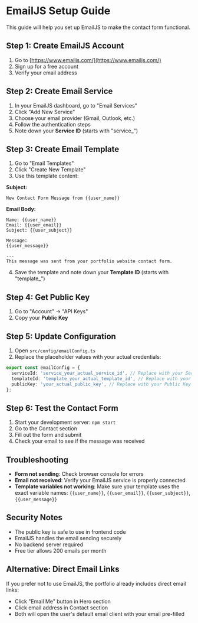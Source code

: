 # EmailJS Setup Guide

This guide will help you set up EmailJS to make the contact form functional.

## Step 1: Create EmailJS Account

1. Go to [https://www.emailjs.com/](https://www.emailjs.com/)
2. Sign up for a free account
3. Verify your email address

## Step 2: Create Email Service

1. In your EmailJS dashboard, go to "Email Services"
2. Click "Add New Service"
3. Choose your email provider (Gmail, Outlook, etc.)
4. Follow the authentication steps
5. Note down your **Service ID** (starts with "service_")

## Step 3: Create Email Template

1. Go to "Email Templates"
2. Click "Create New Template"
3. Use this template content:

**Subject:**
```
New Contact Form Message from {{user_name}}
```

**Email Body:**
```
Name: {{user_name}}
Email: {{user_email}}
Subject: {{user_subject}}

Message:
{{user_message}}

---
This message was sent from your portfolio website contact form.
```

4. Save the template and note down your **Template ID** (starts with "template_")

## Step 4: Get Public Key

1. Go to "Account" → "API Keys"
2. Copy your **Public Key**

## Step 5: Update Configuration

1. Open `src/config/emailConfig.ts`
2. Replace the placeholder values with your actual credentials:

```typescript
export const emailConfig = {
  serviceId: 'service_your_actual_service_id', // Replace with your Service ID
  templateId: 'template_your_actual_template_id', // Replace with your Template ID
  publicKey: 'your_actual_public_key', // Replace with your Public Key
};
```

## Step 6: Test the Contact Form

1. Start your development server: `npm start`
2. Go to the Contact section
3. Fill out the form and submit
4. Check your email to see if the message was received

## Troubleshooting

- **Form not sending**: Check browser console for errors
- **Email not received**: Verify your EmailJS service is properly connected
- **Template variables not working**: Make sure your template uses the exact variable names: `{{user_name}}`, `{{user_email}}`, `{{user_subject}}`, `{{user_message}}`

## Security Notes

- The public key is safe to use in frontend code
- EmailJS handles the email sending securely
- No backend server required
- Free tier allows 200 emails per month

## Alternative: Direct Email Links

If you prefer not to use EmailJS, the portfolio already includes direct email links:
- Click "Email Me" button in Hero section
- Click email address in Contact section
- Both will open the user's default email client with your email pre-filled 